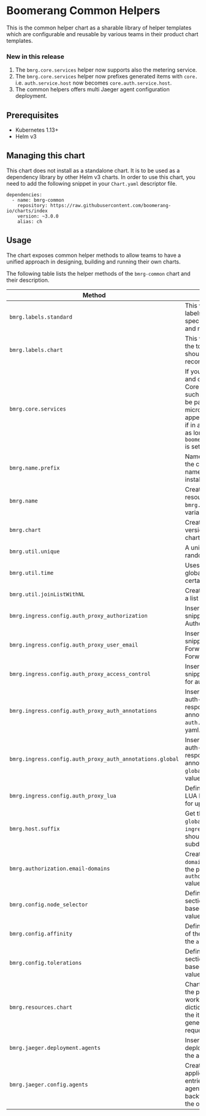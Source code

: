 # Boomerang Common Helpers

This is the common helper chart as a sharable library of helper templates which are configurable and reusable by various teams in their product chart templates.

### New in this release

1. The `bmrg.core.services` helper now supports also the metering service.
2. The `bmrg.core.services` helper now prefixes generated items with `core.` i.e. `auth.service.host` now becomes `core.auth.service.host`.
3. The common helpers offers multi Jaeger agent configuration deployment.

## Prerequisites

- Kubernetes 1.13+
- Helm v3

## Managing this chart

This chart does not install as a standalone chart. It is to be used as a dependency library by other Helm v3 charts.
In order to use this chart, you need to add the following snippet in your `Chart.yaml` descriptor file.
```
dependencies:
  - name: bmrg-common
    repository: https://raw.githubusercontent.com/boomerang-io/charts/index
    version: ~3.0.0
    alias: ch
```

## Usage

The chart exposes common helper methods to allow teams to have a unified approach in designing, building and running their own charts.

The following table lists the helper methods of the `bmrg-common` chart and their description.

|                  Method                   |             Description               |                         Example Usage                          |
|--------------------------------------------------|---------------------------------------|-------------------------------------------------------------|
| `bmrg.labels.standard`                           | This will generate all the labels used in a resources spec block of match labels and metadata labels | `{{ include "bmrg.labels.standard" (dict "context" . "platform" $platform "product" $product "tier" $tier "component" $k ) | nindent 6 }}`
| `bmrg.labels.chart` | This will generate labels for the top metadata and should conside with the recommended helm labels | `{{ include "bmrg.labels.chart" (dict "context" $ "tier" $tier "component" $k ) | nindent 6 }}`
| `bmrg.core.services` | If you need to loop through and create linkage to the Core platform services, such as in a configmap to be passed to your microservices. Handles appending the namespace if in a different namespace as long as `boomerang.core.namespace` is set in your values yaml. | `{{- include "bmrg.core.services" $ | indent 4 }}`
| `bmrg.name.prefix` | Name prefix. Will default to the chart name unless a name prefix is supplied on install | `{{- include "bmrg.name.prefix" $ }}`
| `bmrg.name` | Create a name of a resource by merging `bmrg.name.prefix` with variables for full name | `{{ include "bmrg.name" (dict "context" $ "tier" $tier "component" $k ) }}`
| `bmrg.chart` | Create chart name and version as used by the chart label. | `{{ include "bmrg.chart" }}`
| `bmrg.util.unique` | A unique 6 character random number. | `{{ include "bmrg.util.unique" }}`
| `bmrg.util.time` | Uses the `$.Release.Time` global variable and removes certain string content | `{{ include "bmrg.util.time" }`
| `bmrg.util.joinListWithNL` | Create a string from joining a list with new line. | `{{ include "bmrg.util.joinListWithNL" .Values.authorization.allowEmailList.emailList | b64enc }}`
| `bmrg.ingress.config.auth_proxy_authorization` | Inserts nginx configuration snippet to set the Authorization header | `{{- include "bmrg.ingress.config.auth_proxy_access_control" $ | nindent 6 }}`
| `bmrg.ingress.config.auth_proxy_user_email` | Inserts nginx configuration snippet to set the X-Forwarded-User and X-Forwarded-Email headers | `{{- include "bmrg.ingress.config.auth_proxy_user_email" $ | nindent 6 }}`
| `bmrg.ingress.config.auth_proxy_access_control` | Inserts nginx configuration snippet for Access Control for auth proxy. | `{{- include "bmrg.ingress.config.auth_proxy_access_control" $ | nindent 6 }}`
| `bmrg.ingress.config.auth_proxy_auth_annotations` | Inserts nginx auth-url, auth-signin and auth-response-headers ingress annotations. These rely on `auth.*` from the values yaml. | `{{- include "bmrg.ingress.config.auth_proxy_auth_annotations" $ | nindent 4 }}`
| `bmrg.ingress.config.auth_proxy_auth_annotations.global` | Inserts nginx auth-url, auth-signin and auth-response-headers ingress annotations. These rely on `global.auth.*` from the values yaml. | `{{- include "bmrg.ingress.config.auth_proxy_auth_annotations.global" $ | nindent 4 }}`
| `bmrg.ingress.config.auth_proxy_lua` | Define the Access-Control LUA block to set the header for up stream systems. | `{{- include "bmrg.ingress.config.auth_proxy_lua" $ | nindent 6 }}`
| `bmrg.host.suffix` | Get the http_origin from the `global.ingress.host` or `ingress.host` values yaml, should return subdomain.domain | `{{ include "bmrg.host.suffix" $ }}`
| `bmrg.authorization.email-domains` | Creates a list of `--email-domain=` entries based on the provided `authorization.emailDomains` values yaml. | `{{- include "bmrg.authorization.email-domains" $ }}`
| `bmrg.config.node_selector` | Define the `nodeSelector` section of the deployment based on the `nodeSelector` value yaml | `{{- include "bmrg.config.node_selector" $ }}`
| `bmrg.config.affinity` | Define the `affinity` section of the deployment based on the `affinity` value yaml | `{{- include "bmrg.config.affinity" $ }}`
| `bmrg.config.tolerations` | Define the `tolerations` section of the deployment based on the `tolerations` value yaml | `{{- include "bmrg.config.tolerations" $ }}`
| `bmrg.resources.chart` | Chart resources to insert in the pod definition.  This works by being fed a dictionary of Values plus the item for which it generates the resource request/limits. | `{{- include "bmrg.resources.chart" (dict "context" $.Values "item" $v "tier" $tier ) | nindent 10 }}`
| `bmrg.jaeger.deployment.agents` | Insert the Jaeger agents deployed as side-cars to the app container | `{{- include "bmrg.jaeger.deployment.agents" (dict "context" $.Values) }}`
| `bmrg.jaeger.config.agents` | Create the application.properties entries for the multiple agents definition. It is backward compatible with the one entry configuration | `{{- include "bmrg.jaeger.config.agents" (dict "context" $) }}`
